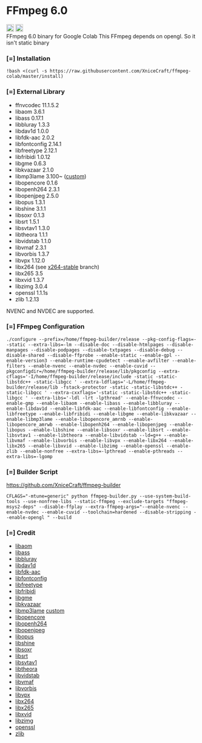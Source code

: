 # FFmpeg 6.0
<div style="display: inline">
<img src="https://icon-library.com/images/ffmpeg-icon/ffmpeg-icon-20.jpg" style="width: 20px; height: 20px;">
<img src="https://colab.research.google.com/img/colab_favicon_256px.png" style="width: 20px; height: 20px;">
<div>
FFmpeg 6.0 binary for Google Colab
This FFmpeg depends on opengl. So it isn't static binary

### [=] Installation
```
!bash <(curl -s https://raw.githubusercontent.com/XniceCraft/ffmpeg-colab/master/install)
```

### [=] External Library
* ffnvcodec 11.1.5.2
* libaom 3.6.1
* libass 0.17.1
* libbluray 1.3.3
* libdav1d 1.0.0
* libfdk-aac 2.0.2
* libfontconfig 2.14.1
* libfreetype 2.12.1
* libfribidi 1.0.12
* libgme 0.6.3
* libkvazaar 2.1.0
* libmp3lame 3.100~ (<a href="https://github.com/openstreamcaster/lame">custom</a>)
* libopencore 0.1.6
* libopenh264 2.3.1
* libopenjpeg 2.5.0
* libopus 1.3.1
* libshine 3.1.1
* libsoxr 0.1.3
* libsrt 1.5.1
* libsvtav1 1.3.0
* libtheora 1.1.1
* libvidstab 1.1.0
* libvmaf 2.3.1
* libvorbis 1.3.7
* libvpx 1.12.0
* libx264 (see <a href="https://code.videolan.org/videolan/x264/-/tree/stable">x264-stable</a> branch) 
* libx265 3.5
* libxvid 1.3.7
* libzimg 3.0.4
* openssl 1.1.1s
* zlib 1.2.13

NVENC and NVDEC are supported.

### [=] FFmpeg Configuration
```
./configure --prefix=/home/ffmpeg-builder/release --pkg-config-flags=--static --extra-libs=-lm --disable-doc --disable-htmlpages --disable-manpages --disable-podpages --disable-txtpages --disable-debug --disable-shared --disable-ffprobe --enable-static --enable-gpl --enable-version3 --enable-runtime-cpudetect --enable-avfilter --enable-filters --enable-nvenc --enable-nvdec --enable-cuvid --pkgconfigdir=/home/ffmpeg-builder/release/lib/pkgconfig --extra-cflags='-I/home/ffmpeg-builder/release/include -static -static-libstdc++ -static-libgcc ' --extra-ldflags='-L/home/ffmpeg-builder/release/lib -fstack-protector -static -static-libstdc++ -static-libgcc ' --extra-cxxflags='-static -static-libstdc++ -static-libgcc ' --extra-libs='-ldl -lrt -lpthread' --enable-ffnvcodec --enable-gmp --enable-libaom --enable-libass --enable-libbluray --enable-libdav1d --enable-libfdk-aac --enable-libfontconfig --enable-libfreetype --enable-libfribidi --enable-libgme --enable-libkvazaar --enable-libmp3lame --enable-libopencore_amrnb --enable-libopencore_amrwb --enable-libopenh264 --enable-libopenjpeg --enable-libopus --enable-libshine --enable-libsoxr --enable-libsrt --enable-libsvtav1 --enable-libtheora --enable-libvidstab --ld=g++ --enable-libvmaf --enable-libvorbis --enable-libvpx --enable-libx264 --enable-libx265 --enable-libxvid --enable-libzimg --enable-openssl --enable-zlib --enable-nonfree --extra-libs=-lpthread --enable-pthreads --extra-libs=-lgomp
```

### [=] Builder Script
https://github.com/XniceCraft/ffmpeg-builder

```
CFLAGS="-mtune=generic" python ffmpeg-builder.py --use-system-build-tools --use-nonfree-libs --static-ffmpeg --exclude-targets "ffmpeg-msys2-deps" --disable-ffplay --extra-ffmpeg-args="--enable-nvenc --enable-nvdec --enable-cuvid --toolchain=hardened --disable-stripping --enable-opengl " --build
```

### [=] Credit
* <a href="https://aomedia.googlesource.com/aom/">libaom</a>
* <a href="https://github.com/libass/libass">libass</a>
* <a href="https://www.videolan.org/developers/libbluray.html">libbluray</a>
* <a href="https://code.videolan.org/videolan/dav1d">libdav1d</a>
* <a href="https://github.com/mstorsjo/fdk-aac">libfdk-aac</a>
* <a href="https://www.freedesktop.org/wiki/Software/fontconfig/">libfontconfig</a>
* <a href="http://freetype.org/">libfreetype</a>
* <a href="https://github.com/fribidi/fribidi">libfribidi</a>
* <a href="https://bitbucket.org/mpyne/game-music-emu/wiki/Home">libgme</a>
* <a href="https://github.com/ultravideo/kvazaar">libkvazaar</a>
* <a href="https://lame.sourceforge.io/">libmp3lame</a> <a href="https://github.com/openstreamcaster/lame">custom</a>
* <a href="https://sourceforge.net/projects/opencore-amr/">libopencore</a>
* <a href="https://github.com/cisco/openh264">libopenh264</a>
* <a href="https://www.openjpeg.org/">libopenjpeg</a>
* <a href="https://opus-codec.org/">libopus</a>
* <a href="https://github.com/toots/shine">libshine</a>
* <a href="https://github.com/chirlu/soxr">libsoxr</a>
* <a href="https://github.com/Haivision/srt">libsrt</a>
* <a href="https://gitlab.com/AOMediaCodec/SVT-AV1">libsvtav1</a>
* <a href="https://www.theora.org/">libtheora</a>
* <a href="https://github.com/georgmartius/vid.stab">libvidstab</a>
* <a href="https://github.com/Netflix/vmaf">libvmaf</a>
* <a href="https://xiph.org/vorbis/">libvorbis</a>
* <a href="https://chromium.googlesource.com/webm/libvpx">libvpx</a>
* <a href="https://www.videolan.org/developers/x264.html">libx264</a>
* <a href="https://bitbucket.org/multicoreware/x265_git/wiki/Home">libx265</a>
* <a href="https://www.xvid.com/">libxvid</a>
* <a href="https://github.com/sekrit-twc/zimg">libzimg</a>
* <a href="https://www.openssl.org/">openssl</a>
* <a href="https://www.zlib.net/">zlib</a>
